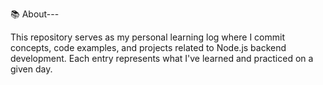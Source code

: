 📚 About---

This repository serves as my personal learning log where I commit concepts, code examples, and projects related to Node.js backend development. Each entry represents what I've learned and practiced on a given day.
